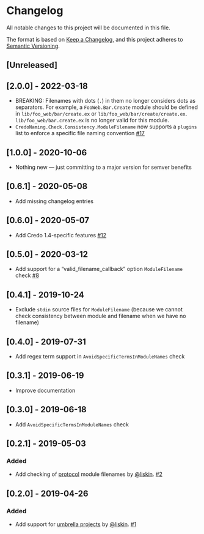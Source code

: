 # Changelog

All notable changes to this project will be documented in this file.

The format is based on [Keep a Changelog](https://keepachangelog.com/en/1.0.0/), and this project adheres to [Semantic Versioning](https://semver.org/spec/v2.0.0.html).

## [Unreleased]

## [2.0.0] - 2022-03-18

- BREAKING: Filenames with dots (`.`) in them no longer considers dots as separators. For example, a `FooWeb.Bar.Create` module should be defined in `lib/foo_web/bar/create.ex` or `lib/foo_web/bar/create/create.ex`. `lib/foo_web/bar.create.ex` is no longer valid for this module.
- `CredoNaming.Check.Consistency.ModuleFilename` now supports a `plugins` list to enforce a specific file naming convention [#17](https://github.com/mirego/credo_naming/pull/17)

## [1.0.0] - 2020-10-06

- Nothing new — just committing to a major version for semver benefits

## [0.6.1] - 2020-05-08

- Add missing changelog entries

## [0.6.0] - 2020-05-07

- Add Credo 1.4-specific features [#12](https://github.com/mirego/credo_naming/pull/12)

## [0.5.0] - 2020-03-12

- Add support for a “valid_filename_callback” option `ModuleFilename` check [#8](https://github.com/mirego/credo_naming/pull/8)

## [0.4.1] - 2019-10-24

- Exclude `stdin` source files for `ModuleFilename` (because we cannot check consistency between module and filename when we have no filename)

## [0.4.0] - 2019-07-31

- Add regex term support in `AvoidSpecificTermsInModuleNames` check

## [0.3.1] - 2019-06-19

- Improve documentation

## [0.3.0] - 2019-06-18

- Add `AvoidSpecificTermsInModuleNames` check

## [0.2.1] - 2019-05-03

### Added

- Add checking of [protocol](https://elixir-lang.org/getting-started/protocols.html) module filenames by [@liskin](https://github.com/liskin). [#2](https://github.com/mirego/credo_filename_consistency/pull/2)

## [0.2.0] - 2019-04-26

### Added

- Add support for [umbrella projects](https://elixir-lang.org/getting-started/mix-otp/dependencies-and-umbrella-projects.html#umbrella-projects) by [@liskin](https://github.com/liskin). [#1](https://github.com/mirego/credo_filename_consistency/pull/1)
